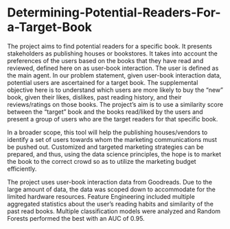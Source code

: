 # Determining-Potential-Readers-For-a-Target-Book
The project aims to find potential readers for a specific book. It presents stakeholders as publishing houses or bookstores. It takes into account the preferences of the users based on the books that they have read and reviewed, defined here on as user-book interaction. The user is defined as the main agent. In our problem statement, given user-book interaction data, potential users are ascertained for a target book. The supplemental objective here is to understand which users are more likely to buy the “new” book, given their likes, dislikes, past reading history, and their reviews/ratings on those books. The project’s aim is to use a similarity score between the “target” book and the books read/liked by the users and present a group of users who are the target readers for that specific book.

In a broader scope, this tool will help the publishing houses/vendors to identify a set of users towards whom the marketing communications must be pushed out. Customized and targeted marketing strategies can be prepared, and thus, using the data science principles, the hope is to market the book to the correct crowd so as to utilize the marketing budget efficiently.

The project uses user-book interaction data from Goodreads. Due to the large amount of data, the data was scoped down to accommodate for the limited hardware resources. Feature Engineering included multiple aggregated statistics about the user’s reading habits and similarity of the past read books. Multiple classification models were analyzed and Random Forests performed the best with an AUC of
0.95.
